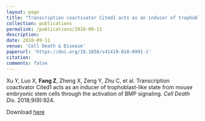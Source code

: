 ```yaml
---
layout: page
title: "Transcription coactivator Cited1 acts as an inducer of trophoblast-like state from mouse embryonic stem cells through the activation of BMP signaling"
collection: publications
permalink: /publications/2018-09-11
description: 
date: 2018-09-11
venue: 'Cell Death & Disease'
paperurl: 'https://doi.org/10.1038/s41419-018-0991-1'
citation: 
comments: false
---
```


Xu Y, Luo X, **Fang Z**, Zheng X, Zeng Y, Zhu C, et al. Transcription coactivator Cited1 acts as an inducer of trophoblast-like state from mouse embryonic stem cells through the activation of BMP signaling. *Cell Death Dis.* 2018;9(9):924.

Download [here](https://doi.org/10.1038/s41419-018-0991-1)